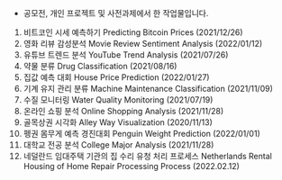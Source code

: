 * 공모전, 개인 프로젝트 및 사전과제에서 한 작업물입니다. 

1. 비트코인 시세 예측하기 Predicting Bitcoin Prices (2021/12/26)
2. 영화 리뷰 감성분석 Movie Review Sentiment Analysis (2022/01/12)
3. 유튜브 트렌드 분석 YouTube Trend Analysis (2021/07/26)
4. 약물 분류  Drug Classification (2021/08/16) 
5. 집값 예측 대회 House Price Prediction (2022/01/27) 
6. 기계 유지 관리 분류 Machine Maintenance Classification (2021/11/09) 
7. 수질 모니터링 Water Quality Monitoring (2021/07/19) 
8. 온라인 쇼핑 분석 Online Shopping Analysis (2021/11/28) 
9. 골목상권 시각화 Alley Way Visualization  (2020/11/13) 
10. 펭권 몸무게 예측 경진대회 Penguin Weight Prediction (2022/01/01) 
11. 대학교 전공 분석 College Major Analysis (2021/11/28) 
12. 네덜란드 임대주택 기관의 집 수리 유청 처리 프로세스 Netherlands Rental Housing of Home Repair Processing Process (2022.02.12) 
